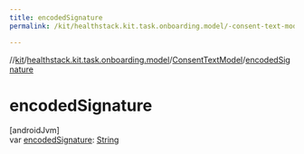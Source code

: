 ```yaml
---
title: encodedSignature
permalink: /kit/healthstack.kit.task.onboarding.model/-consent-text-model/encoded-signature.html

---
```

//[kit](/kit.html)/[healthstack.kit.task.onboarding.model](../index.html)/[ConsentTextModel](index.html)/[encodedSignature](encoded-signature.html)



# encodedSignature



[androidJvm]\
var [encodedSignature](encoded-signature.html): [String](https://kotlinlang.org/api/latest/jvm/stdlib/kotlin/-string/index.html)




